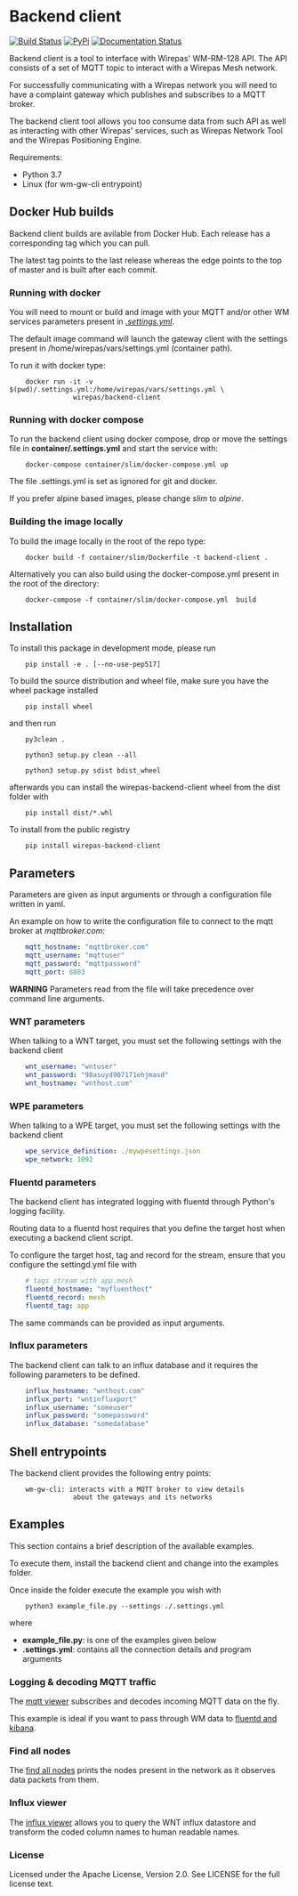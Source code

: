 # Backend client

[![Build Status](https://travis-ci.com/wirepas/backend-apis.svg?branch=master)](https://travis-ci.com/wirepas/backend-apis) [![PyPi](https://img.shields.io/pypi/v/wirepas-backend-client.svg)](https://pypi.org/project/wirepas-backend-client/) [![Documentation Status](https://readthedocs.org/projects/backend-client/badge/?version=latest)](https://backend-client.readthedocs.io/en/latest/?badge=latest)


Backend client is a tool to interface with Wirepas' WM-RM-128 API. The API
consists of a set of MQTT topic to interact with a Wirepas Mesh network.

For successfully communicating with a Wirepas network you will need to
have a complaint gateway which publishes and subscribes to a MQTT broker.

The backend client tool allows you too consume data from such API as well
as interacting with other Wirepas' services, such as Wirepas Network Tool
and the Wirepas Positioning Engine.

Requirements:
* Python 3.7 
* Linux (for wm-gw-cli entrypoint)

## Docker Hub builds

Backend client builds are avilable from Docker Hub. Each release has a
corresponding tag which you can pull.

The latest tag points to the last release whereas the edge points to the
top of master and is built after each commit.

### Running with docker

You will need to mount or build and image with your MQTT and/or other
WM services parameters present in [*.settings.yml*](#parameters).

The default image command will launch the gateway client with the settings
present in /home/wirepas/vars/settings.yml (container path).

To run it with docker type:

```shell
    docker run -it -v $(pwd)/.settings.yml:/home/wirepas/vars/settings.yml \
                wirepas/backend-client
```

### Running with docker compose

To run the backend client using docker compose, drop or move the settings file in
**container/.settings.yml** and start the service with:

```shell
    docker-compose container/slim/docker-compose.yml up
```
The file .settings.yml is set as ignored for git and docker.

If you prefer alpine based images, please change *slim* to *alpine*.

### Building the image locally

To build the image locally in the root of the repo type:
```shell
    docker build -f container/slim/Dockerfile -t backend-client .
```
Alternatively you can also build using the docker-compose.yml present in
the root of the directory:

```shell
    docker-compose -f container/slim/docker-compose.yml  build
```

## Installation

To install this package in development mode, please run

```shell
    pip install -e . [--no-use-pep517]
```
To build the source distribution and wheel file, make sure you have the
wheel package installed

```shell
    pip install wheel
```
and then run

```shell
    py3clean .

    python3 setup.py clean --all

    python3 setup.py sdist bdist_wheel
```
afterwards you can install the wirepas-backend-client wheel from the dist
folder with

```shell
    pip install dist/*.whl
```

To install from the public registry

```shell
    pip install wirepas-backend-client
```

## Parameters

Parameters are given as input arguments or through a configuration file
written in yaml.

An example on how to write the configuration file to connect to the
mqtt broker at *mqttbroker.com*:

```yaml
    mqtt_hostname: "mqttbroker.com"
    mqtt_username: "mqttuser"
    mqtt_password: "mqttpassword"
    mqtt_port: 8883

```
**WARNING**
    Parameters read from the file will take precedence over command line
    arguments.

### WNT parameters

When talking to a WNT target, you must set the following settings with
the backend client

```yaml
    wnt_username: "wntuser"
    wnt_password: "98asuyd907171ehjmasd"
    wnt_hostname: "wnthost.com"
```

### WPE parameters

When talking to a WPE target, you must set the following settings with
the backend client
```yaml
    wpe_service_definition: ./mywpesettings.json
    wpe_network: 1092
```

### Fluentd parameters

The backend client has integrated logging with fluentd through Python's
logging facility.

Routing data to a fluentd host requires that you define the target host
when executing a backend client script.

To configure the target host, tag and record for the stream, ensure that
you configure the settingd.yml file with

```yaml
    # tags stream with app.mesh
    fluentd_hostname: "myfluenthost"
    fluentd_record: mesh
    fluentd_tag: app
```
The same commands can be provided as input arguments.

### Influx parameters

The backend client can talk to an influx database and it requires the
following parameters to be defined.

```yaml
    influx_hostname: "wnthost.com"
    influx_port: "wntinfluxport"
    influx_username: "someuser"
    influx_password: "somepassword"
    influx_database: "somedatabase"
```

## Shell entrypoints

The backend client provides the following entry points:

```shell
    wm-gw-cli: interacts with a MQTT broker to view details
                about the gateways and its networks
```

## Examples

This section contains a brief description of the available examples.

To  execute them, install the backend client and change into the examples
folder.

Once inside the folder execute the example you wish with

```shell
    python3 example_file.py --settings ./.settings.yml
```

where

-   **example_file.py**: is one of the examples given below
-   **.settings.yml**: contains all the connection details and program arguments

### Logging & decoding MQTT traffic

The [mqtt viewer](./examples/mqtt_viewer.py) subscribes
and decodes incoming MQTT data on the fly.

This example is ideal if you want to pass through WM data to [fluentd and kibana](https://github.com/wirepas/evk).

### Find all nodes

The [find all nodes](./examples/find_all_nodes.py) prints the nodes
present in the network as it observes data packets from them.

### Influx viewer

The [influx viewer](./examples/influx_viewer.py) allows you to query the
WNT influx datastore and transform the coded column names to human readable
names.

### License

Licensed under the Apache License, Version 2.0. See LICENSE for the full license text.
